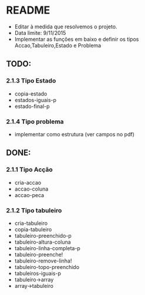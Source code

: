 # README #
* Editar à medida que resolvemos o projeto.
* Data limite: 9/11/2015
* Implementar as funções em baixo e definir os tipos Accao,Tabuleiro,Estado e Problema

## TODO: ##
### 2.1.3 Tipo Estado ###
* copia-estado
* estados-iguais-p
* estado-final-p

### 2.1.4 Tipo problema ###
* implementar como estrutura (ver campos no pdf)

## DONE: ##
### 2.1.1 Tipo Acção ###
* cria-accao
* accao-coluna
* accao-peca

### 2.1.2 Tipo tabuleiro ###
* cria-tabuleiro
* copia-tabuleiro
* tabuleiro-preenchido-p
* tabuleiro-altura-coluna
* tabuleiro-linha-completa-p
* tabuleiro-preenche!
* tabuleiro-remove-linha!
* tabuleiro-topo-preenchido
* tabuleiros-iguais-p
* tabuleiro->array
* array->tabuleiro